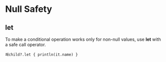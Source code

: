 # Null Safety
## let
To make a conditional operation works only for non-null values, use **let** with a safe call operator.

    쵀child?.let { println(it.name) }
